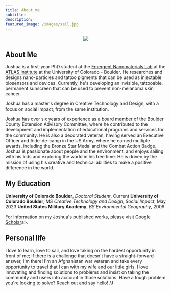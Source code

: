 ```yaml
---
title: About me
subtitle:
description:
featured_image: /images/sail.jpg
---
```


<p align = "center"><img src = "/images/labPortraitCoffie.jpg"></p>

## About Me

Joshua is a first-year PhD student at the <a href="https://www.emergentnanomaterials.com">Emergent Nanomaterials Lab</a> at the <a href="https://www.colorado.edu/atlas/joshua-coffie">ATLAS Institute</a> at the University of Colorado - Boulder. He researches and designs nano-particles and tattoo pigments that can be used as injectable biosensors and devices. Currently, he's developing an invisible, tattooable, permanent sunscreen that can be used to prevent non-melanoma skin cancer.

Joshua has a master's degree in Creative Technology and Design, with a focus on social impact, from the same institution. 

Joshua has over six years of experience as a board member of the Boulder County Extension Advisory Committee, where he contributed to the development and implementation of educational programs and services for the community. He is also a decorated veteran, having served an Executive Officer and Aide-de-camp in the US Army, where he earned multiple awards, including the Bronze Star Medal and the Combat Action Badge. Joshua is passionate about people and the environment, and enjoys sailing with his kids and exploring the world in his free time. He is driven by the mission of using his creative and technical abilities to make a positive difference in the world.

## My Education

<b>University of Colorado Boulder</b>, <i>Doctoral Student</i>, Current
<b>University of Colorado Boulder</b>, <i>MS Creative Technology and Design, Social Impact</i>, May 2023
<b>United States Military Academy</b>, <i>BS Environmental Geography</i>, 2009

For information on my Joshua's published works, please visit <a href="https://scholar.google.com/citations?user=Nez43X0AAAAJ&hl=en&oi=ao">Google Scholar</a>a>.

## Personal life

I love to learn, love to sail, and love taking on the hardest opportunity in front of me; if there is a challenge that doesn't have a straight-forward answer, I'm there!  I'm an Afghanistan war veteran and take every opportunity to travel that I can with my wife and our little girls.  I love innovating and finding solutions to problems and insist on taking the community and users into account in those solutions.  Have a tough problem you're looking to solve?  Reach out and say hello! /J
